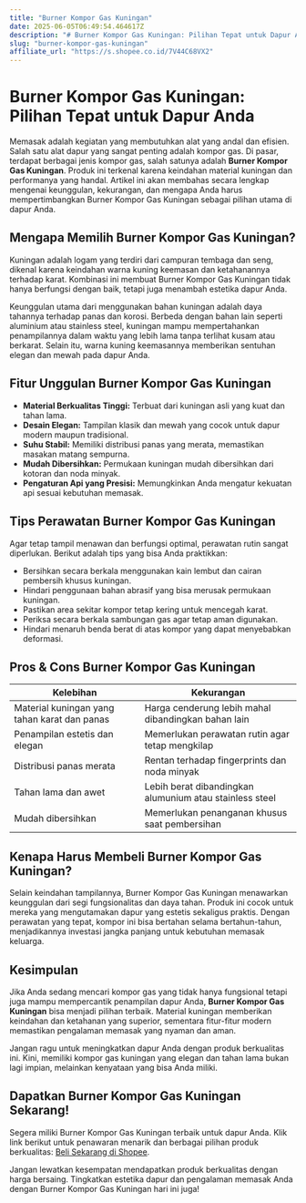 ```yaml
---
title: "Burner Kompor Gas Kuningan"
date: 2025-06-05T06:49:54.464617Z
description: "# Burner Kompor Gas Kuningan: Pilihan Tepat untuk Dapur Anda..."
slug: "burner-kompor-gas-kuningan"
affiliate_url: "https://s.shopee.co.id/7V44C68VX2"
---
```

# Burner Kompor Gas Kuningan: Pilihan Tepat untuk Dapur Anda

Memasak adalah kegiatan yang membutuhkan alat yang andal dan efisien. Salah satu alat dapur yang sangat penting adalah kompor gas. Di pasar, terdapat berbagai jenis kompor gas, salah satunya adalah **Burner Kompor Gas Kuningan**. Produk ini terkenal karena keindahan material kuningan dan performanya yang handal. Artikel ini akan membahas secara lengkap mengenai keunggulan, kekurangan, dan mengapa Anda harus mempertimbangkan Burner Kompor Gas Kuningan sebagai pilihan utama di dapur Anda.

## Mengapa Memilih Burner Kompor Gas Kuningan?

Kuningan adalah logam yang terdiri dari campuran tembaga dan seng, dikenal karena keindahan warna kuning keemasan dan ketahanannya terhadap karat. Kombinasi ini membuat Burner Kompor Gas Kuningan tidak hanya berfungsi dengan baik, tetapi juga menambah estetika dapur Anda.

Keunggulan utama dari menggunakan bahan kuningan adalah daya tahannya terhadap panas dan korosi. Berbeda dengan bahan lain seperti aluminium atau stainless steel, kuningan mampu mempertahankan penampilannya dalam waktu yang lebih lama tanpa terlihat kusam atau berkarat. Selain itu, warna kuning keemasannya memberikan sentuhan elegan dan mewah pada dapur Anda.

## Fitur Unggulan Burner Kompor Gas Kuningan

- **Material Berkualitas Tinggi:** Terbuat dari kuningan asli yang kuat dan tahan lama.
- **Desain Elegan:** Tampilan klasik dan mewah yang cocok untuk dapur modern maupun tradisional.
- **Suhu Stabil:** Memiliki distribusi panas yang merata, memastikan masakan matang sempurna.
- **Mudah Dibersihkan:** Permukaan kuningan mudah dibersihkan dari kotoran dan noda minyak.
- **Pengaturan Api yang Presisi:** Memungkinkan Anda mengatur kekuatan api sesuai kebutuhan memasak.

## Tips Perawatan Burner Kompor Gas Kuningan

Agar tetap tampil menawan dan berfungsi optimal, perawatan rutin sangat diperlukan. Berikut adalah tips yang bisa Anda praktikkan:

- Bersihkan secara berkala menggunakan kain lembut dan cairan pembersih khusus kuningan.
- Hindari penggunaan bahan abrasif yang bisa merusak permukaan kuningan.
- Pastikan area sekitar kompor tetap kering untuk mencegah karat.
- Periksa secara berkala sambungan gas agar tetap aman digunakan.
- Hindari menaruh benda berat di atas kompor yang dapat menyebabkan deformasi.

## Pros & Cons Burner Kompor Gas Kuningan

| **Kelebihan** | **Kekurangan** |
|----------------|----------------|
| Material kuningan yang tahan karat dan panas | Harga cenderung lebih mahal dibandingkan bahan lain |
| Penampilan estetis dan elegan | Memerlukan perawatan rutin agar tetap mengkilap |
| Distribusi panas merata | Rentan terhadap fingerprints dan noda minyak |
| Tahan lama dan awet | Lebih berat dibandingkan alumunium atau stainless steel |
| Mudah dibersihkan | Memerlukan penanganan khusus saat pembersihan |

## Kenapa Harus Membeli Burner Kompor Gas Kuningan?

Selain keindahan tampilannya, Burner Kompor Gas Kuningan menawarkan keunggulan dari segi fungsionalitas dan daya tahan. Produk ini cocok untuk mereka yang mengutamakan dapur yang estetis sekaligus praktis. Dengan perawatan yang tepat, kompor ini bisa bertahan selama bertahun-tahun, menjadikannya investasi jangka panjang untuk kebutuhan memasak keluarga.

## Kesimpulan

Jika Anda sedang mencari kompor gas yang tidak hanya fungsional tetapi juga mampu mempercantik penampilan dapur Anda, **Burner Kompor Gas Kuningan** bisa menjadi pilihan terbaik. Material kuningan memberikan keindahan dan ketahanan yang superior, sementara fitur-fitur modern memastikan pengalaman memasak yang nyaman dan aman.

Jangan ragu untuk meningkatkan dapur Anda dengan produk berkualitas ini. Kini, memiliki kompor gas kuningan yang elegan dan tahan lama bukan lagi impian, melainkan kenyataan yang bisa Anda miliki.

## Dapatkan Burner Kompor Gas Kuningan Sekarang!

Segera miliki Burner Kompor Gas Kuningan terbaik untuk dapur Anda. Klik link berikut untuk penawaran menarik dan berbagai pilihan produk berkualitas: [Beli Sekarang di Shopee](https://s.shopee.co.id/7V44C68VX2).

Jangan lewatkan kesempatan mendapatkan produk berkualitas dengan harga bersaing. Tingkatkan estetika dapur dan pengalaman memasak Anda dengan Burner Kompor Gas Kuningan hari ini juga!